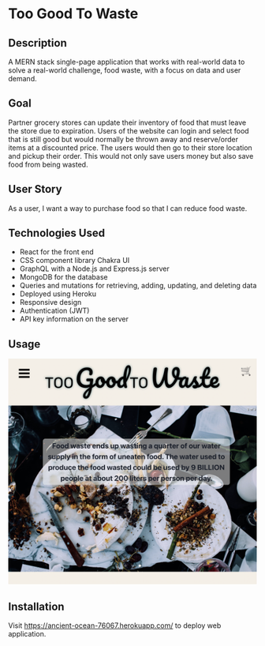 # Too Good To Waste

## Description
A MERN stack single-page application that works with real-world data to solve a real-world challenge, food waste, with a focus on data and user demand.

## Goal
Partner grocery stores can update their inventory of food that must leave the store due to expiration. Users of the website can login and select food that is still good but would normally be thrown away and reserve/order items at a discounted price. The users would then go to their store location and pickup their order. This would not only save users money but also save food from being wasted.

## User Story
As a user, I want a way to purchase food so that I can reduce food waste.

## Technologies Used
* React for the front end
* CSS component library Chakra UI
* GraphQL with a Node.js and Express.js server
* MongoDB for the database
* Queries and mutations for retrieving, adding, updating, and deleting data
* Deployed using Heroku
* Responsive design
* Authentication (JWT)
* API key information on the server

## Usage
![screenshot of Too Good To Waste web application](/client/src/assets/images/too-good-to-waste-homepage-screenshot.png)

## Installation
Visit https://ancient-ocean-76067.herokuapp.com/ to deploy web application.